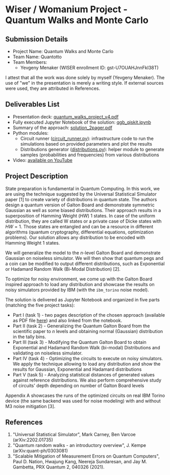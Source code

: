# Wiser / Womanium Project - Quantum Walks and Monte Carlo


## Submission Details

- Project Name: Quantum Walks and Monte Carlo
- Team Name: Quantotto
- Team Members:
  - Yevgeny Menaker (WISER enrollment ID: gst-U7OUAHJnnFkI38T)

I attest that all the work was done solely by myself (Yevgeny Menaker). The use of "we" in the presentation is merely a writing style. If external sources were used, they are attributed in References.

## Deliverables List

- Presentation deck: [quantum_walks_project_v4.pdf](quantum_walks_project_v4.pdf)
- Fully executed Jupyter Notebook of the solution: [qgb_qiskit.ipynb](qgb_qiskit.ipynb)
- Summary of the approach: [solution_2pager.pdf](solution_2pager.pdf)
- Python modules:
  - Circuit runner ([circuit_runner.py](circuit_runner.py)): infrastructure code to run the simulations based on provided parameters and plot the results
  - Distributions generator ([distributions.py](distributions.py)): helper module to generate samples (probabilities and frequencies) from various distributions
- Video: [available on YouTube](https://youtu.be/T_LdU5lpku8)

## Project Description

State preparation is fundamental in Quantum Computing. In this work, we are using the technique suggested by the Universal Statistical Simulator paper [1] to create variety of distributions in quantum state. The authors design a quantum version of Galton Board and demonstrate symmetric Gaussian as well as some biased distributions. Their approach results in a superposition of Hamming Weight ($HW$) 1 states. In case of the uniform distribution, they are called W states or a private case of Dicke states with $HW=1$. Those states are entangled and can be a resource in different algorithms (quantum cryptography, differential equations, optimization problems). Our solution allows any distribution to be encoded with Hamming Weight 1 states.

We will generalize the model to the $n$-level Galton Board and demonstrate Gaussian on noiseless simulator. We will then show that quantum pegs and a coin can be modified to output different distributions, such as Exponential or Hadamard Random Walk (Bi-Modal Distribution) [2].

To optimize for noisy environment, we come up with the Galton Board inspired approach to load any distribution and showcase the results on noisy simulators provided by IBM (with the `ibm_torino` noise model).

The solution is delivered as Jupyter Notebook and organized in five parts (matching the five project tasks):

- Part I (task 1) - two pages description of the chosen approach (available as PDF file [here](solution_2pager.pdf)) and also linked from the notebook.
- Part II (task 2) - Generalizing the Quantum Galton Board from the scientific paper to $n$ levels and obtaining normal (Gaussian) distribution in the tally bins.
- Part III (task 3) - Modifying the Quantum Galton Board to obtain Exponential and Hadamard Random Walk (bi-modal) Distributions and validating on noiseless simulator.
- Part IV (task 4) - Optimizing the circuits to execute on noisy simulators. We apply the technique allowing to load any distribution and show the results for Gaussian, Exponential and Hadamard distributions
- Part V (task 5) - Analyzing statistical distances of generated values against reference distributions. We also perform comprehensive study of circuits' depth depending on number of Galton Board levels

Appendix A showcases the runs of the optimized circuits on real IBM Torino device (the same backend was used for noise modeling) with and without M3 noise mitigation [3].


## References

1. "Universal Statistical Simulator", Mark Carney, Ben Varcoe (arXiv:2202.01735)
2. "Quantum random walks - an introductory overview", J. Kempe (arXiv:quant-ph/0303081)
3. "Scalable Mitigation of Measurement Errors on Quantum Computers", Paul D. Nation, Hwajung Kang, Neereja Sundaresan, and Jay M. Gambetta, PRX Quantum 2, 040326 (2021).
